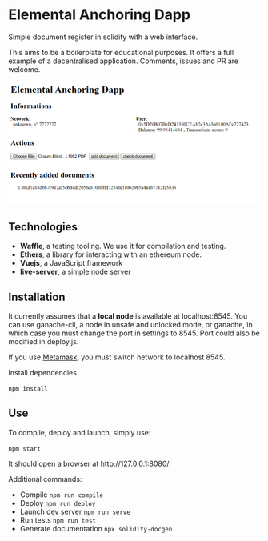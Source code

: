 # Elemental Anchoring Dapp

Simple document register in solidity with a web interface.

This aims to be a boilerplate for educational purposes. It offers a full example of a decentralised application. Comments, issues and PR are welcome. 

![screenshot](screenshot.png)

## Technologies
- **Waffle**, a testing tooling. We use it for compilation and testing.
- **Ethers**, a library for interacting with an ethereum node.
- **Vuejs**, a JavaScript framework
- **live-server**, a simple node server

## Installation
It currently assumes that a **local node** is available at localhost:8545. You can use ganache-cli, a node in unsafe and unlocked mode, or ganache, in which case you must change the port in settings to 8545. Port could also be modified in deploy.js.

If you use [Metamask](https://metamask.io), you must switch network to localhost 8545.

Install dependencies

  `npm install`

## Use

To compile, deploy and launch, simply use:

  `npm start`

It should open a browser at http://127.0.0.1:8080/

Additional commands:
- Compile `npm run compile`
- Deploy `npm run deploy`
- Launch dev server `npm run serve`
- Run tests `npm run test`
- Generate documentation `npx solidity-docgen`